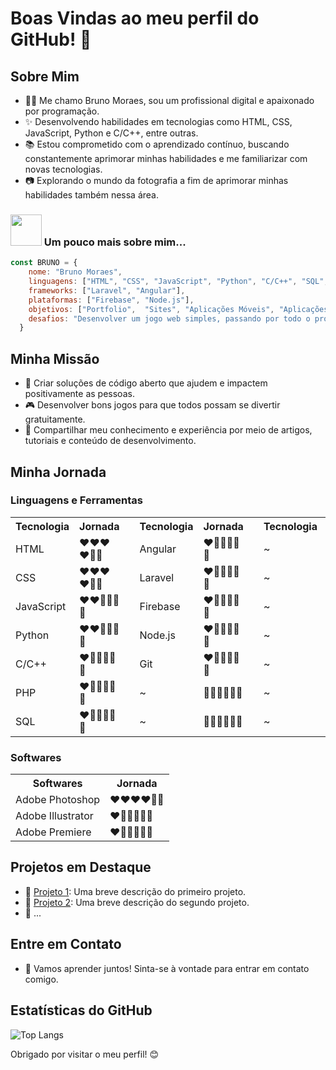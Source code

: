 # Boas Vindas ao meu perfil do GitHub! 👋

## Sobre Mim

- 👨‍💻 Me chamo Bruno Moraes, sou um profissional digital e apaixonado por programação.
- ✨ Desenvolvendo habilidades em tecnologias como HTML, CSS, JavaScript, Python e C/C++, entre outras.
- 📚 Estou comprometido com o aprendizado contínuo, buscando constantemente aprimorar minhas habilidades e me familiarizar com novas tecnologias.
- 📷 Explorando o mundo da fotografia a fim de aprimorar minhas habilidades também nessa área.
### <img src="https://media.giphy.com/media/VgCDAzcKvsR6OM0uWg/giphy.gif" width="50"> Um pouco mais sobre mim...
```Javascript
const BRUNO = {
    nome: "Bruno Moraes",
    linguagens: ["HTML", "CSS", "JavaScript", "Python", "C/C++", "SQL", "PHP"],
    frameworks: ["Laravel", "Angular"],
    plataformas: ["Firebase", "Node.js"],
    objetivos: ["Portfolio",  "Sites", "Aplicações Móveis", "Aplicações Desktop", "Aplicações Web", "Aplicações de Nuvem", "Jogos", "Artigos", "Fotos", "Ilustraçoes"],
    desafios: "Desenvolver um jogo web simples, passando por todo o processo de desenvolvimento, desde a concepção da ideia até a implantação do jogo.",
  }
````

## Minha Missão

- 🎯 Criar soluções de código aberto que ajudem e impactem positivamente as pessoas.
- 🎮 Desenvolver bons jogos para que todos possam se divertir gratuitamente.
- 📖 Compartilhar meu conhecimento e experiência por meio de artigos, tutoriais e conteúdo de desenvolvimento.

## Minha Jornada
### Linguagens e Ferramentas
<table>
  <tr>
    <th>Tecnologia</th>
    <th>Jornada</th>
    <th></th>
    <th>Tecnologia</th>
    <th>Jornada</th>
    <th></th>
    <th>Tecnologia</th>
    <th>Jornada</th>
  </tr>
  <tr><td>HTML</td><td>❤❤❤❤🤍🤍</td><td></td><td>Angular</td><td>❤🤍🤍🤍🤍🤍</td><td></td><td> ~ </td><td>🤍🤍🤍🤍🤍🤍</td></tr>
  <tr><td>CSS</td><td>❤❤❤❤🤍🤍</td><td></td><td>Laravel</td><td>❤🤍🤍🤍🤍🤍</td><td></td><td> ~ </td><td>🤍🤍🤍🤍🤍🤍</td></tr>
  <tr><td>JavaScript</td><td>❤❤🤍🤍🤍🤍</td><td></td><td>Firebase</td><td>❤🤍🤍🤍🤍🤍</td><td></td><td> ~ </td><td>🤍🤍🤍🤍🤍🤍</td></tr>
  <tr><td>Python</td><td>❤❤🤍🤍🤍🤍</td><td></td><td>Node.js</td><td>❤🤍🤍🤍🤍🤍</td><td></td><td> ~ </td><td>🤍🤍🤍🤍🤍🤍</td></tr>
  <tr><td>C/C++</td><td>❤🤍🤍🤍🤍🤍</td><td></td><td>Git</td><td>❤🤍🤍🤍🤍🤍</td><td></td><td> ~ </td><td>🤍🤍🤍🤍🤍🤍</td></tr>
  <tr><td>PHP</td><td>❤🤍🤍🤍🤍🤍</td><td></td><td> ~ </td><td>🤍🤍🤍🤍🤍🤍</td><td></td><td> ~ </td><td>🤍🤍🤍🤍🤍🤍</td></tr>
  <tr><td>SQL</td><td>❤🤍🤍🤍🤍🤍</td><td></td><td> ~ </td><td>🤍🤍🤍🤍🤍🤍</td><td></td><td> ~ </td><td>🤍🤍🤍🤍🤍🤍</td></tr>
</table>


### Softwares
<table>
    <tr>
        <th>Softwares</th>
        <th>Jornada</th>
    </tr>
    <tr><td>Adobe Photoshop</td><td>❤❤❤❤🤍🤍</td></tr>
    <tr><td>Adobe Illustrator</td><td>❤🤍🤍🤍🤍🤍</td></tr>
    <tr><td>Adobe Premiere</td><td>❤🤍🤍🤍🤍🤍</td></tr>
</table>

## Projetos em Destaque

- 🔗 [Projeto 1](link-para-o-projeto-1): Uma breve descrição do primeiro projeto.
- 🔗 [Projeto 2](link-para-o-projeto-2): Uma breve descrição do segundo projeto.
- 🔗 ...

## Entre em Contato

- 💬 Vamos aprender juntos! Sinta-se à vontade para entrar em contato comigo.

## Estatísticas do GitHub

![Top Langs](https://github-readme-stats.vercel.app/api/top-langs/?username=brunomoraesdigital&hide=TeX&layout=compact)

Obrigado por visitar o meu perfil! 😊
